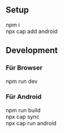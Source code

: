 ## Setup

npm i
<br>
npx cap add android

## Development

### Für Browser

npm run dev

### Für Android

npm run build
<br>
npx cap sync
<br>
npx cap run android
